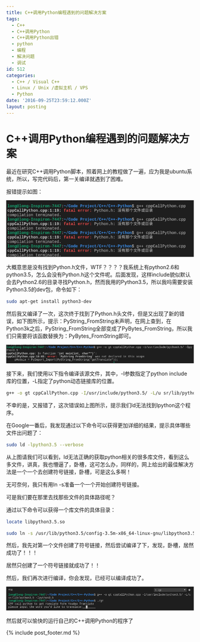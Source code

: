 ```yaml
---
title: C++调用Python编程遇到的问题解决方案
tags:
  - C++
  - C++调用Python
  - C++调用Python出错
  - python
  - 编程
  - 解决问题
  - 调试
id: 512
categories:
  - C++ / Visual C++
  - Linux / Unix /虚拟主机 / VPS
  - Python
date: '2016-09-25T23:59:12.000Z'
layout: posting
---
```


# C++调用Python编程遇到的问题解决方案

最近在研究C++调用Python脚本，照着网上的教程做了一遍，应为我是ubuntu系统，所以，写完代码后，第一关编译就遇到了困难。

报错提示如图：

![2016-09-25-14-32-55](https://raw.githubusercontent.com/ankanch/blog/master/images/wp-content/uploads/2016/09/2016-09-25-14-32-55.png)

大概意思是没有找到Python.h文件，WTF？？？？我系统上有python2.6和python3.5，怎么会没有Python.h这个文件呢。后面发现，这样include貌似默认会去Python2.6的目录寻找Python.h，然而我用的Python3.5，所以我吗需要安装Python3.5的dev包，命令如下：

```sh
sudo apt-get install python3-dev
```

然后我又编译了一次，这次终于找到了Python.h头文件，但是又出现了新的错误，如下图所示，提示：PyString_FromString未声明，在网上查到，在Python3k之后，PyString_FromString全部变成了PyBytes_FromString，所以我们只需要将该函数替换为：PyBytes_FromString即可。

[![2016-09-25-14-34-21](https://raw.githubusercontent.com/ankanch/blog/master/images/wp-content/uploads/2016/09/2016-09-25-14-34-21.png)](https://raw.githubusercontent.com/ankanch/blog/master/images/wp-content/uploads/2016/09/2016-09-25-14-34-21.png)

接下来，我们使用以下指令编译该源文件，其中，-I参数指定了python include 库的位置，-L指定了python动态链接库的位置。

```sh
g++ -o gt cppCallPython.cpp -I/usr/include/python3.5/ -L/u sr/lib/python3.5 -lpython3.5
```

不幸的是，又报错了，这次错误如上图所示，提示我们ld无法找到lpython这个程序。

在Google一番后，我发现通过以下命令可以获得更加详细的结果，提示具体哪些文件出问题了：

```sh
sudo ld -lpython3.5 --verbose
```

从上图请我们可以看到，ld无法正确的获取python相关的很多库文件，看到这么多文件，讲真，我也懵逼了，卧槽，这可怎么办，同样的，网上给出的最佳解决方法是一个一个去创建符号链接，卧槽，可是这么多啊！

无可奈何，我只有用ln -s准备一个一个开始创建符号链接。

可是我们要在那里去找那些文件的具体路径呢？

通过以下命令可以获得一个库文件的具体目录：
```sh
locate libpython3.5.so
```
```sh
sudo ln -s /usr/lib/python3.5/config-3.5m-x86_64-linux-gnu/libpython3.5.so</pre> ![2016-09-25-15-48-27](https://raw.githubusercontent.com/ankanch/blog/master/images/wp-content/uploads/2016/09/2016-09-25-15-48-27.png)
```
然后，我先对第一个文件创建了符号链接，然后尝试编译了下，发现，卧槽，居然成功了！！！

居然只创建了一个符号链接就成功了！！

然后，我们再次进行编译，你会发现，已经可以编译成功了。

[![2016-09-25-15-52-50](https://raw.githubusercontent.com/ankanch/blog/master/images/wp-content/uploads/2016/09/2016-09-25-15-52-50.png)](https://raw.githubusercontent.com/ankanch/blog/master/images/wp-content/uploads/2016/09/2016-09-25-15-52-50.png)

然后就可以愉快的运行自己的C++调用Python的程序了



{% include post_footer.md %}